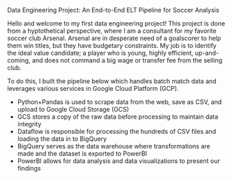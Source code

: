 Data Engineering Project: An End-to-End ELT Pipeline for Soccer Analysis

Hello and welcome to my first data engineering project! This project is done from a hyptothetical perspective, where I am a consultant for my favorite soccer club Arsenal. Arsenal are in desperate need of a goalscorer to help them win titles, but they have budgetary constraints. My job is to identify the ideal value candidate; a player who is young, highly efficient, up-and-coming, and does not command a big wage or transfer fee from the selling club.

To do this, I built the pipeline below which handles batch match data and leverages various services in Google Cloud Platform (GCP).

- Python+Pandas is used to scrape data from the web, save as CSV, and upload to Google Cloud Storage (GCS)
- GCS stores a copy of the raw data before processing to maintain data integrity
- Dataflow is responsible for processing the hundreds of CSV files and loading the data in to BigQuery
- BigQuery serves as the data warehouse where transformations are made and the dataset is exported to PowerBI
- PowerBI allows for data analysis and data visualizations to present our findings

